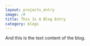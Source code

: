 ```yaml
---
layout: projects_entry
image: /#
title: This Is A Blog Entry
category: blogs
---
```

And this is the text content of the blog.
